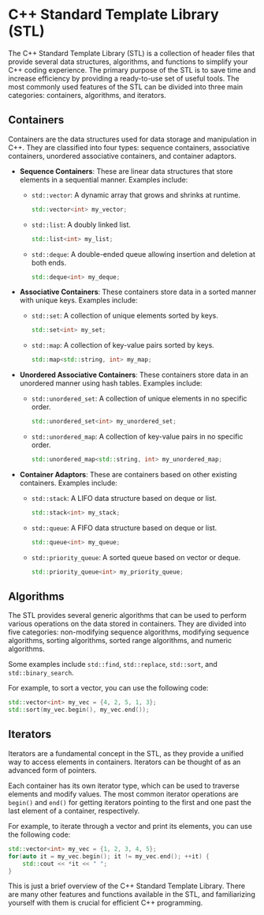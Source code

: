 # C++ Standard Template Library (STL)

The C++ Standard Template Library (STL) is a collection of header files that provide several data structures, algorithms, and functions to simplify your C++ coding experience. The primary purpose of the STL is to save time and increase efficiency by providing a ready-to-use set of useful tools. The most commonly used features of the STL can be divided into three main categories: containers, algorithms, and iterators.

## Containers

Containers are the data structures used for data storage and manipulation in C++. They are classified into four types: sequence containers, associative containers, unordered associative containers, and container adaptors.

- **Sequence Containers**: These are linear data structures that store elements in a sequential manner. Examples include:
  - `std::vector`: A dynamic array that grows and shrinks at runtime.
    ```cpp
    std::vector<int> my_vector;
    ```
  - `std::list`: A doubly linked list.
    ```cpp
    std::list<int> my_list;
    ```
  - `std::deque`: A double-ended queue allowing insertion and deletion at both ends.
    ```cpp
    std::deque<int> my_deque;
    ```

- **Associative Containers**: These containers store data in a sorted manner with unique keys. Examples include:
  - `std::set`: A collection of unique elements sorted by keys.
    ```cpp
    std::set<int> my_set;
    ```
  - `std::map`: A collection of key-value pairs sorted by keys.
    ```cpp
    std::map<std::string, int> my_map;
    ```

- **Unordered Associative Containers**: These containers store data in an unordered manner using hash tables. Examples include:
  - `std::unordered_set`: A collection of unique elements in no specific order.
    ```cpp
    std::unordered_set<int> my_unordered_set;
    ```
  - `std::unordered_map`: A collection of key-value pairs in no specific order.
    ```cpp
    std::unordered_map<std::string, int> my_unordered_map;
    ```

- **Container Adaptors**: These are containers based on other existing containers. Examples include:
  - `std::stack`: A LIFO data structure based on deque or list.
    ```cpp
    std::stack<int> my_stack;
    ```
  - `std::queue`: A FIFO data structure based on deque or list.
    ```cpp
    std::queue<int> my_queue;
    ```
  - `std::priority_queue`: A sorted queue based on vector or deque.
    ```cpp
    std::priority_queue<int> my_priority_queue;
    ```

## Algorithms

The STL provides several generic algorithms that can be used to perform various operations on the data stored in containers. They are divided into five categories: non-modifying sequence algorithms, modifying sequence algorithms, sorting algorithms, sorted range algorithms, and numeric algorithms.

Some examples include `std::find`, `std::replace`, `std::sort`, and `std::binary_search`.

For example, to sort a vector, you can use the following code:

```cpp
std::vector<int> my_vec = {4, 2, 5, 1, 3};
std::sort(my_vec.begin(), my_vec.end());
```

## Iterators

Iterators are a fundamental concept in the STL, as they provide a unified way to access elements in containers. Iterators can be thought of as an advanced form of pointers.

Each container has its own iterator type, which can be used to traverse elements and modify values. The most common iterator operations are `begin()` and `end()` for getting iterators pointing to the first and one past the last element of a container, respectively.

For example, to iterate through a vector and print its elements, you can use the following code:

```cpp
std::vector<int> my_vec = {1, 2, 3, 4, 5};
for(auto it = my_vec.begin(); it != my_vec.end(); ++it) {
    std::cout << *it << " ";
}
```

This is just a brief overview of the C++ Standard Template Library. There are many other features and functions available in the STL, and familiarizing yourself with them is crucial for efficient C++ programming.